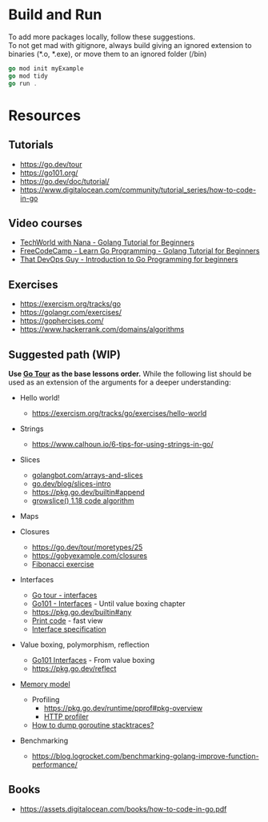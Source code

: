 
# Build and Run

To add more packages locally, follow these suggestions.  
To not get mad with gitignore, always build giving an ignored extension to binaries (*.o, *.exe), or move them to an ignored folder (/bin)

```go
go mod init myExample
go mod tidy
go run .
```

# Resources
## Tutorials
- https://go.dev/tour
- https://go101.org/
- https://go.dev/doc/tutorial/
- https://www.digitalocean.com/community/tutorial_series/how-to-code-in-go

## Video courses
- [TechWorld with Nana - Golang Tutorial for Beginners](https://www.youtube.com/watch?v=yyUHQIec83I)
- [FreeCodeCamp - Learn Go Programming - Golang Tutorial for Beginners](https:/www.youtube.com/watch?v=YS4e4q9oBaU)
- [That DevOps Guy - Introduction to Go Programming for beginners](https:/www.youtube.com/watch?v=jpKysZwllVw)

## Exercises 
- https://exercism.org/tracks/go
- https://golangr.com/exercises/
- https://gophercises.com/
- https://www.hackerrank.com/domains/algorithms

## Suggested path (WIP) 
**Use [Go Tour](https://go.dev/tour) as the base lessons order.** While the following list should be used as an extension of the arguments for a deeper understanding:
- Hello world!
    - https://exercism.org/tracks/go/exercises/hello-world
- Strings
    - https://www.calhoun.io/6-tips-for-using-strings-in-go/
- Slices
    - [golangbot.com/arrays-and-slices](https://golangbot.com/arrays-and-slices/)
    - [go.dev/blog/slices-intro](https://go.dev/blog/slices-intro)
    - https://pkg.go.dev/builtin#append
    - [growslice() 1.18 code algorithm](https://github.com/golang/go/blob/dcdb19874ff3699e60e41e6b74757b37c4d99b0f/src/runtime/slice.go#L166)
- Maps
- Closures
    - https://go.dev/tour/moretypes/25
    - https://gobyexample.com/closures
    - [Fibonacci exercise](https://go.dev/play/p/MdTuaDKTvzc)
- Interfaces
    - [Go tour - interfaces](https://go.dev/tour/methods/9)
    - [Go101 - Interfaces](https://go101.org/article/interface.html) - Until value boxing chapter
    - https://pkg.go.dev/builtin#any
    - [Print code](https://cs.opensource.google/go/go/+/refs/tags/go1.18.2:src/fmt/print.go;l=273) - fast view
    - [Interface specification](https://go.dev/ref/spec#Interface_types)

- Value boxing, polymorphism, reflection
    - [Go101 Interfaces](https://go101.org/article/interface.html) - From value boxing 
    - https://pkg.go.dev/reflect

- [Memory model](https://go.dev/ref/mem)
    - Profiling 
        - https://pkg.go.dev/runtime/pprof#pkg-overview
        - [HTTP profiler](https://pkg.go.dev/net/http/pprof)
    - [How to dump goroutine stacktraces?](https://stackoverflow.com/a/19094539/3673430)

- Benchmarking
    - https://blog.logrocket.com/benchmarking-golang-improve-function-performance/


## Books
- https://assets.digitalocean.com/books/how-to-code-in-go.pdf

